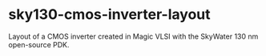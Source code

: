 # sky130-cmos-inverter-layout
Layout of a CMOS inverter created in Magic VLSI with the SkyWater 130 nm open-source PDK. 
